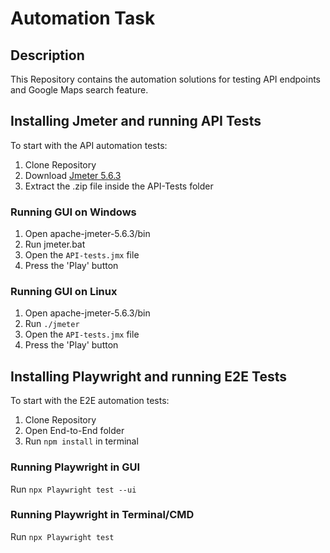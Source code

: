 # Automation Task

## Description

This Repository contains the automation solutions for testing API endpoints and Google Maps search feature.

## Installing Jmeter and running API Tests
To start with the API automation tests:
1. Clone Repository
2. Download [Jmeter 5.6.3](https://jmeter.apache.org/download_jmeter.cgi)
3. Extract the .zip file inside the API-Tests folder

### Running GUI on Windows
1. Open apache-jmeter-5.6.3/bin
2. Run jmeter.bat
3. Open the `API-tests.jmx` file
4. Press the 'Play' button

### Running GUI on Linux
1. Open apache-jmeter-5.6.3/bin
2. Run `./jmeter`
3. Open the `API-tests.jmx` file
4. Press the 'Play' button

## Installing Playwright and running E2E Tests
To start with the E2E automation tests:
1. Clone Repository
2. Open End-to-End folder
3. Run `npm install` in terminal

### Running Playwright in GUI
Run `npx Playwright test --ui`

### Running Playwright in Terminal/CMD
Run `npx Playwright test`
